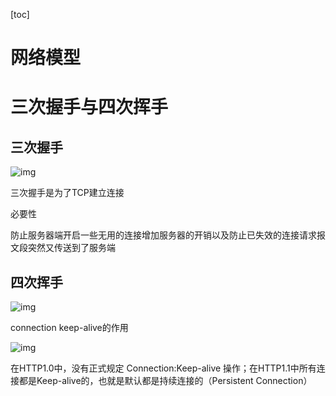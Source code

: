 [toc]

# 网络模型



# 三次握手与四次挥手



## 三次握手
![img](https://pics1.baidu.com/feed/d8f9d72a6059252d20d93b0a6645fb3e59b5b9d2.jpeg?token=c86d4509157378798ebbccbe843486d1&s=9746F8123F5754CA48D574DA0300D0B2)





三次握手是为了TCP建立连接



必要性

防止服务器端开启一些无用的连接增加服务器的开销以及防止已失效的连接请求报文段突然又传送到了服务端



## 四次挥手

![img](https://pics5.baidu.com/feed/48540923dd54564e5260495ce0006487d0584fb6.jpeg?token=c3a743af38e25ff66deb6a07891be58e&s=C584FC1A71CFF4EE1A75A45203007073)



connection keep-alive的作用

![img](https://gss0.baidu.com/7Po3dSag_xI4khGko9WTAnF6hhy/zhidao/wh%3D600%2C800/sign=6bb8579ca6c27d1ea57333c22be58156/9c16fdfaaf51f3de0b085c5c96eef01f3a297954.jpg)

在HTTP1.0中，没有正式规定 Connection:Keep-alive 操作；在HTTP1.1中所有连接都是Keep-alive的，也就是默认都是持续连接的（Persistent Connection）